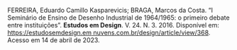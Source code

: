 FERREIRA, Eduardo Camillo Kasparevicis; BRAGA, Marcos da Costa. “I Seminário de Ensino de Desenho Industrial de 1964/1965: o primeiro debate entre instituições”. **Estudos em Design**. V. 24. N. 3. 2016. Disponível em: [https://estudosemdesign.em nuvens.com.br/design/article/view/368](https://estudosemdesign.emnuvens.com.br/design/article/view/368). Acesso em 14 de abril de 2023.